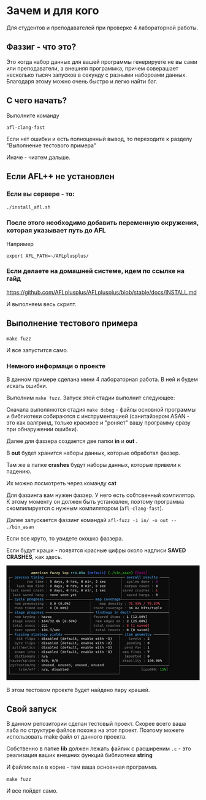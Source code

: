 # Зачем и для кого
Для студентов и преподавателей при проверке 4 лабораторной работы.

## Фаззиг - что это?
Это когда набор данных для вашей программы генерируете не вы сами или преподаватели, а внешняя программка,
причем  соверашает несколько тысяч запусков в секунду с разными набороами данных.
Благодаря этому можно очень быстро и легко найти баг. 

## С чего начать?
Выполните команду
```
afl-clang-fast
```
Если нет ошибки и есть полноценный вывод, то переходите к разделу "Выполнение тестового примера"

Иначе - чиатем дальше.

## Если AFL++ не установлен

### Если вы сервере - то:

```
./install_afl.sh
```
### После этого необходимо добавить переменную окружения, которая указывает путь до AFL

Например
```
export AFL_PATH=~/AFLplusplus/
```


### Если делаете на домашней системе, идем по ссылке на гайд
https://github.com/AFLplusplus/AFLplusplus/blob/stable/docs/INSTALL.md

И выполняем весь скрипт.



## Выполнение тестового примера

`make fuzz`

И все запустится само.

### Немного информаци о проекте

В данном примере сделана мини 4 лабораторная работа.
В ней и будем искать ошибки. 

Выполним `make fuzz`. Запуск этой стадии выполнит следующее:

Сначала выполянются стадия `make debug` - файлы основной программы и библиотеки собираются с инструментацией 
(санитайзером ASAN - это как валгринд, только красивее и "роняет" вашу программу сразу при обнаружении ошибки).

Далее для фаззера создается две папки **in** и **out** .

В **out** будет хранится наборы данных, которые обработал фаззер.

Там же в папке **crashes** будут наборы данных, которые привели к падению. 

Их можно посмотреть через команду **cat**

Для фаззинга вам нужен фаззер. 
У него есть собтсвенный компилятор.
К этому моменту он должен быть установлен, поэтому программа скомпилируется с нужным компилятором (`afl-clang-fast`).

Далее запускается фаззинг командай `afl-fuzz -i in/ -o out -- ./bin_asan `

Если все круто, то увидете окошко фаззера. 

Если будут краши - появятся красные цифры около надписи **SAVED CRASHES**, как здесь.

![AFL crush!](/docks/afl.jpg "AFL")

В этом тестовом проекте будет найдено пару крашей.

## Свой запуск
В данном репозитории сделан тестовый проект. 
Скорее всего ваша лаба по структуре файлов похожа на этот проект.
Поэтому можете использовать make файл от данного проекта.

Собственно в папке **lib** должен лежать файлик с расширеним `.c` - это реализация ваших внешних функций библиотеки **string**

И файлик `main` в корне - там ваша основнная программа.

`make fuzz`

И все пойдет само.
